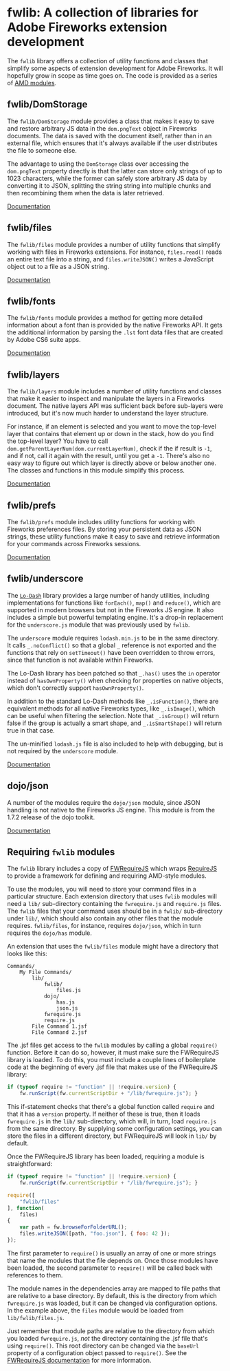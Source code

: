 # fwlib: A collection of libraries for Adobe Fireworks extension development

The `fwlib` library offers a collection of utility functions and classes that simplify some aspects of extension development for Adobe Fireworks.  It will hopefully grow in scope as time goes on.  The code is provided as a series of [AMD modules](#requiring-fwlib-modules).


## fwlib/DomStorage

The `fwlib/DomStorage` module provides a class that makes it easy to save and restore arbitrary JS data in the `dom.pngText` object in Fireworks documents.  The data is saved with the document itself, rather than in an external file, which ensures that it's always available if the user distributes the file to someone else.  

The advantage to using the `DomStorage` class over accessing the `dom.pngText` property directly is that the latter can store only strings of up to 1023 characters, while the former can safely store arbitrary JS data by converting it to JSON, splitting the string string into multiple chunks and then recombining them when the data is later retrieved. 

[Documentation][7]


## fwlib/files

The `fwlib/files` module provides a number of utility functions that simplify working with files in Fireworks extensions.  For instance, `files.read()` reads an entire text file into a string, and `files.writeJSON()` writes a JavaScript object out to a file as a JSON string.  

[Documentation][4]


## fwlib/fonts

The `fwlib/fonts` module provides a method for getting more detailed information about a font than is provided by the native Fireworks API.  It gets the additional information by parsing the `.lst` font data files that are created by Adobe CS6 suite apps.

[Documentation][12]


## fwlib/layers

The `fwlib/layers` module includes a number of utility functions and classes that make it easier to inspect and manipulate the layers in a Fireworks document. The native layers API was sufficient back before sub-layers were introduced, but it's now much harder to understand the layer structure.

For instance, if an element is selected and you want to move the top-level layer that contains that element up or down in the stack, how do you find the top-level layer? You have to call `dom.getParentLayerNum(dom.currentLayerNum)`, check if the if result is `-1`, and if not, call it again with the result, until you get a `-1`. There's also no easy way to figure out which layer is directly above or below another one.  The classes and functions in this module simplify this process.

[Documentation][5]


## fwlib/prefs

The `fwlib/prefs` module includes utility functions for working with Fireworks preferences files. By storing your persistent data as JSON strings, these utility functions make it easy to save and retrieve information for your commands across Fireworks sessions.

[Documentation][6]


## fwlib/underscore

The [`Lo-Dash`][9] library provides a large number of handy utilities, including implementations for functions like `forEach()`, `map()` and `reduce()`, which are supported in modern browsers but not in the Fireworks JS engine.  It also includes a simple but powerful templating engine.  It's a drop-in replacement for the `underscore.js` module that was previously used by `fwlib`.

The `underscore` module requires `lodash.min.js` to be in the same directory.  It calls `_.noConflict()` so that a global `_` reference is not exported and the functions that rely on `setTimeout()` have been overridden to throw errors, since that function is not available within Fireworks.  

The Lo-Dash library has been patched so that `_.has()` uses the `in` operator instead of `hasOwnProperty()` when checking for properties on native objects, which don't correctly support `hasOwnProperty()`.

In addition to the standard Lo-Dash methods like `_.isFunction()`, there are equivalent methods for all native Fireworks types, like `_.isImage()`, which can be useful when filtering the selection.  Note that `_.isGroup()` will return false if the group is actually a smart shape, and `_.isSmartShape()` will return true in that case.  

The un-minified `lodash.js` file is also included to help with debugging, but is not required by the `underscore` module.

[Documentation][10]


## dojo/json

A number of the modules require the `dojo/json` module, since JSON handling is not native to the Fireworks JS engine.  This module is from the 1.7.2 release of the dojo toolkit. 

[Documentation][8]


## Requiring `fwlib` modules

The `fwlib` library includes a copy of [FWRequireJS][1] which wraps [RequireJS][2] to provide a framework for defining and requiring AMD-style modules.  

To use the modules, you will need to store your command files in a particular structure.  Each extension directory that uses `fwlib` modules will need a `lib/` sub-directory containing the `fwrequire.js` and `require.js` files.  The `fwlib` files that your command uses should be in a `fwlib/` sub-directory under `lib/`, which should also contain any other files that the module requires.  `fwlib/files`, for instance, requires `dojo/json`, which in turn requires the `dojo/has` module.

An extension that uses the `fwlib/files` module might have a directory that looks like this:

	Commands/
		My File Commands/
			lib/
				fwlib/
					files.js
				dojo/
					has.js
					json.js
				fwrequire.js
				require.js
			File Command 1.jsf
			File Command 2.jsf

The .jsf files get access to the `fwlib` modules by calling a global `require()` function.  Before it can do so, however, it must make sure the FWRequireJS library is loaded.  To do this, you must include a couple lines of boilerplate code at the beginning of every .jsf file that makes use of the FWRequireJS library:

```JavaScript
if (typeof require != "function" || !require.version) {
	fw.runScript(fw.currentScriptDir + "/lib/fwrequire.js"); }
```

This if-statement checks that there's a global function called `require` and that it has a `version` property.  If neither of these is true, then it loads `fwrequire.js` in the `lib/` sub-directory, which will, in turn, load `require.js` from the same directory.  By supplying some configuration settings, you can store the files in a different directory, but FWRequireJS will look in `lib/` by default.

Once the FWRequireJS library has been loaded, requiring a module is straightforward: 

```JavaScript
if (typeof require != "function" || !require.version) {
	fw.runScript(fw.currentScriptDir + "/lib/fwrequire.js"); }

require([
	"fwlib/files"
], function(
	files)
{
	var path = fw.browseForFolderURL();
	files.writeJSON([path, "foo.json"], { foo: 42 });
});
```

The first parameter to `require()` is usually an array of one or more strings that name the modules that the file depends on.  Once those modules have been loaded, the second parameter to `require()` will be called back with references to them.

The module names in the dependencies array are mapped to file paths that are relative to a base directory.  By default, this is the directory from which `fwrequire.js` was loaded, but it can be changed via configuration options.  In the example above, the `files` module would be loaded from `lib/fwlib/files.js`.  

Just remember that module paths are relative to the directory from which you loaded `fwrequire.js`, *not* the directory containing the .jsf file that's using `require()`.  This root directory can be changed via the `baseUrl` property of a configuration object passed to `require()`.  See the [FWRequireJS documentation][3] for more information. 



[1]: https://github.com/fwextensions/fwrequirejs
[2]: http://www.requirejs.org/
[3]: https://github.com/fwextensions/fwrequirejs#configuring-fwrequirejs
[4]: https://fwextensions.github.io/fwlib/module-files.html
[5]: https://fwextensions.github.io/fwlib/module-layers.html
[6]: https://fwextensions.github.io/fwlib/module-prefs.html
[7]: https://fwextensions.github.io/fwlib/module-DomStorage.html
[8]: http://dojotoolkit.org/reference-guide/1.8/dojo/json.html
[9]: http://documentcloud.github.com/underscore/
[10]: http://lodash.com/ 
[11]: https://github.com/kriskowal/es5-shim
[12]: https://fwextensions.github.io/fwlib/module-fonts.html
